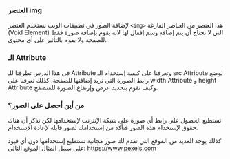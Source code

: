 ### العنصر img 
لإضافة الصور في تطبيقات الويب نستخدم العنصر `<img>` هذا العنصر من العناصر الفارغة (Void Element) التي لا تحتاج أن يتم إضافة وسم إقفال لها لانه يقوم بإضافة صورة فقط للصفحة ولا يقوم بالتأثير على أي محتوى.

### الـ Attribute
في هذا الدرس تطرقنا للـ Attribute وتعرفنا على كيفية إستخدام الـ src Attribute لوضع رابط الصورة التي نريد إضافتها للصفحة، كذلك تعرفنا على width Attribute و height Attribute وكيف تقوم بتحديد عرض وإرتفاع الصورة للمتصفح.

### من أين أحصل على الصور؟
تستطيع الحصول على رابط أي صورة على شبكة الإنترنت لإستخدامها لكن تذكر أن هناك حقوق لإستخدام هذه الصور فتأكد من إستخدامك لصور قابلة لإعادة الإستخدام.

كذلك يوجد العديد من الموقع التي تقدم لك صور مجانية تستطيع إستخدامها دون أي قيود على سبيل المثال الموقع التالي:
https://www.pexels.com